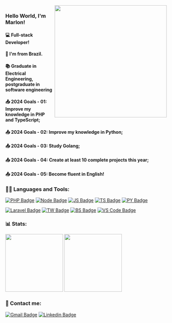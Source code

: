 <img align="right" src="https://user-images.githubusercontent.com/57325727/160325799-fde117e0-e47f-4158-a05c-4a6046c14681.svg" width="350"/>

<!-- Welcome -->
### Hello World, I'm Marlon!
#### 💻 Full-stack Developer!
#### 🏡 I'm from Brazil.
#### 📚 Graduate in Electrical Engineering, postgraduate in software engineering
#### 📤 2024 Goals - 01: Improve my knowledge in PHP and TypeScript; 
#### 📤 2024 Goals - 02: Improve my knowledge in Python; 
#### 📤 2024 Goals - 03: Study Golang; 
#### 📤 2024 Goals - 04: Create at least 10 complete projects this year; 
#### 📤 2024 Goals - 05: Become fluent in English!

<!-- Linguagens e Ferramentas -->

### 👨‍💻 Languages and Tools:

[![PHP Badge](https://img.shields.io/badge/PHP-6633cc?style=for-the-badge&logo=php&logoColor=white)](https://php.net/)
[![Node Badge](https://img.shields.io/badge/Node.js-6633cc?style=for-the-badge&logo=nodedotjs&logoColor=white)](https://nodejs.org/en/)
[![JS Badge](https://img.shields.io/badge/JavaScript-6633cc?style=for-the-badge&logo=javascript&logoColor=white)](https://developer.mozilla.org/pt-BR/docs/Web/JavaScript/)
[![TS Badge](https://img.shields.io/badge/TypeScript-6633cc?style=for-the-badge&logo=typescript&logoColor=white)](https://www.typescriptlang.org/)
[![PY Badge](https://img.shields.io/badge/Python-6633cc?style=for-the-badge&logo=python&logoColor=white)](https://www.python.org/)

[![Laravel Badge](https://img.shields.io/badge/Laravel-6633cc?style=for-the-badge&logo=laravel&logoColor=white)](https://laravel.com/)
[![TW Badge](https://img.shields.io/badge/Bootstrap-6633cc?style=for-the-badge&logo=tailwind-css&logoColor=white)](https://www.typescriptlang.org/)
[![BS Badge](https://img.shields.io/badge/Tailwind-6633cc?style=for-the-badge&logo=bootstrap&logoColor=white)](https://www.bootstrap.com/)
[![VS Code Badge](https://img.shields.io/badge/VS_Code-6633cc?style=for-the-badge&logo=visual%20studio%20code&logoColor=white)](https://code.visualstudio.com)

### 📊 Stats:
<div>
  <img height="180em" src="https://github-readme-stats-erktk6wej-marlon33.vercel.app/api?username=marlon33&show_icons=true&theme=synthwave")/>
  <img height="180em" src="https://github-readme-stats-erktk6wej-marlon33.vercel.app/api/top-langs/?username=marlon33&layout=compact&theme=synthwave")/>
</div>

<!-- Contato -->
### 🤝 Contact me:
[![Gmail Badge](https://img.shields.io/badge/Gmail-6633cc?style=for-the-badge&logo=gmail&logoColor=white)](mailto:eu.marlonbraga@gmail.com)
[![Linkedin Badge](https://img.shields.io/badge/LinkedIn-6633cc?style=for-the-badge&logo=linkedin&logoColor=white)](https://www.linkedin.com/in/bragamarlon/)

<!--
**ThallesLana/ThallesLana** is a ✨ _special_ ✨ repository because its `README.md` (this file) appears on your GitHub profile.

Here are some ideas to get you started:

- 🔭 I’m currently working on ...
- 🌱 I’m currently learning ...
- 👯 I’m looking to collaborate on ...
- 🤔 I’m looking for help with ...
- 💬 Ask me about ...
- 📫 How to reach me: ...
- 😄 Pronouns: ...
- ⚡ Fun fact: ...
-->
